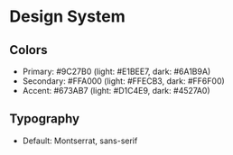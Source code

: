 # Design System

## Colors

- Primary: #9C27B0 (light: #E1BEE7, dark: #6A1B9A)
- Secondary: #FFA000 (light: #FFECB3, dark: #FF6F00)
- Accent: #673AB7 (light: #D1C4E9, dark: #4527A0)

## Typography

- Default: Montserrat, sans-serif
